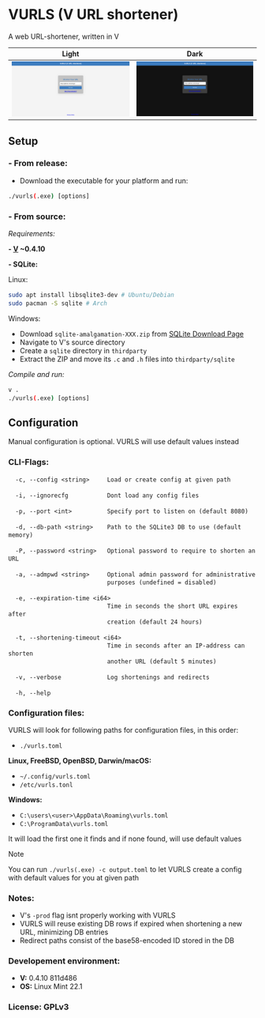 # VURLS (V URL shortener)
A web URL-shortener, written in V

Light                    | Dark
:-----------------------:|:--------------------:
![](img/page-light.png) | ![](img/page-dark.png)

## Setup

### - From release:
- Download the executable for your platform and run:
```bash
./vurls(.exe) [options]
```

### - From source:
*Requirements:*

**- [V](https://github.com/vlang/v?tab=readme-ov-file#installing-v-from-source) ~0.4.10**

**- SQLite:**

Linux:
```bash
sudo apt install libsqlite3-dev # Ubuntu/Debian
sudo pacman -S sqlite # Arch
```

Windows:

- Download `sqlite-amalgamation-XXX.zip` from [SQLite Download Page](https://www.sqlite.org/download.html)
- Navigate to V's source directory
- Create a `sqlite` directory in `thirdparty`
- Extract the ZIP and move its `.c` and `.h` files into `thirdparty/sqlite`

*Compile and run:*
```bash
v .
./vurls(.exe) [options]
```

## Configuration

Manual configuration is optional. VURLS will use default values instead

### CLI-Flags:
```
  -c, --config <string>     Load or create config at given path

  -i, --ignorecfg           Dont load any config files

  -p, --port <int>          Specify port to listen on (default 8080)

  -d, --db-path <string>    Path to the SQLite3 DB to use (default memory)

  -P, --password <string>   Optional password to require to shorten an URL

  -a, --admpwd <string>     Optional admin password for administrative
                            purposes (undefined = disabled)

  -e, --expiration-time <i64>
                            Time in seconds the short URL expires after
                            creation (default 24 hours)

  -t, --shortening-timeout <i64>
                            Time in seconds after an IP-address can shorten
                            another URL (default 5 minutes)

  -v, --verbose             Log shortenings and redirects

  -h, --help
```

### Configuration files:

VURLS will look for following paths for configuration files, in this order:

- `./vurls.toml`

**Linux, FreeBSD, OpenBSD, Darwin/macOS:**

- `~/.config/vurls.toml`
- `/etc/vurls.tonl`

**Windows:**

- `C:\users\<user>\AppData\Roaming\vurls.toml`
- `C:\ProgramData\vurls.toml`

It will load the first one it finds and if none found, will use default values

> [!NOTE]
> 
> You can run `./vurls(.exe) -c output.toml` to let VURLS create a config with default values for you at given path

### Notes:
- V's `-prod` flag isnt properly working with VURLS
- VURLS will reuse existing DB rows if expired when shortening a new URL, minimizing DB entries
- Redirect paths consist of the base58-encoded ID stored in the DB

### Developement environment:
- **V:** 0.4.10 811d486
- **OS:** Linux Mint 22.1

### License: GPLv3